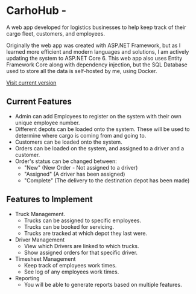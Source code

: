 # CarhoHub - 

A web app developed for logistics businesses to help keep track of their cargo fleet, customers, and employees. 

Originally the web app was created with ASP.NET Framework, but as I learned more efficient and modern languages and solutions, I am actively updating the system to ASP.NET Core 6. 
This web app also uses Entity Framework Core along with dependency injection, but the SQL Database used to store all the data is self-hosted by me, using Docker.

[Visit current version](https://cargohubweb.azurewebsites.net)

## Current Features
- Admin can add Employees to register on the system with their own unique employee number.
- Different depots can be loaded onto the system. These will be used to determine where cargo is coming from and going to.
- Customers can be loaded onto the system.
- Orders can be loaded on the system, and assigned to a driver and a customer.
- Order's status can be changed between: 
  - "New" (New Order - Not assigned to a driver)
  - "Assigned" (A driver has been assigned)
  - "Complete" (The delivery to the destination depot has been made)

## Features to Implement
- Truck Management. 
  - Trucks can be assigned to specific employees.
  - Trucks can be booked for servicing.
  - Trucks are tracked at which depot they last were.
- Driver Management
  - View which Drivers are linked to which trucks.
  - Show assigned orders for that specific driver.
- Timesheet Management
  - Keep track of employees work times.
  - See log of any employees work times.
- Reporting
  - You will be able to generate reports based on multiple features.